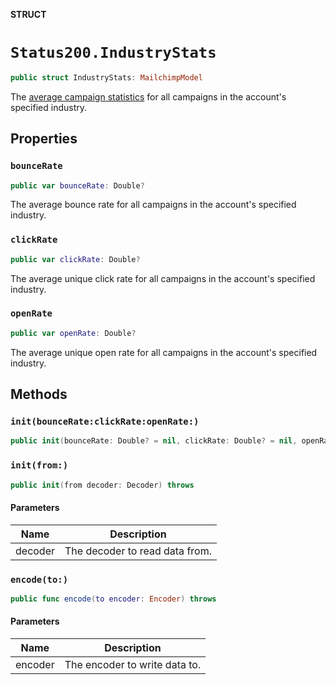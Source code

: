 **STRUCT**

# `Status200.IndustryStats`

```swift
public struct IndustryStats: MailchimpModel
```

The [average campaign statistics](https://mailchimp.com/resources/research/email-marketing-benchmarks/?utm_source=mc-api&utm_medium=docs&utm_campaign=apidocs) for all campaigns in the account's specified industry.

## Properties
### `bounceRate`

```swift
public var bounceRate: Double?
```

The average bounce rate for all campaigns in the account's specified industry.

### `clickRate`

```swift
public var clickRate: Double?
```

The average unique click rate for all campaigns in the account's specified industry.

### `openRate`

```swift
public var openRate: Double?
```

The average unique open rate for all campaigns in the account's specified industry.

## Methods
### `init(bounceRate:clickRate:openRate:)`

```swift
public init(bounceRate: Double? = nil, clickRate: Double? = nil, openRate: Double? = nil)
```

### `init(from:)`

```swift
public init(from decoder: Decoder) throws
```

#### Parameters

| Name | Description |
| ---- | ----------- |
| decoder | The decoder to read data from. |

### `encode(to:)`

```swift
public func encode(to encoder: Encoder) throws
```

#### Parameters

| Name | Description |
| ---- | ----------- |
| encoder | The encoder to write data to. |